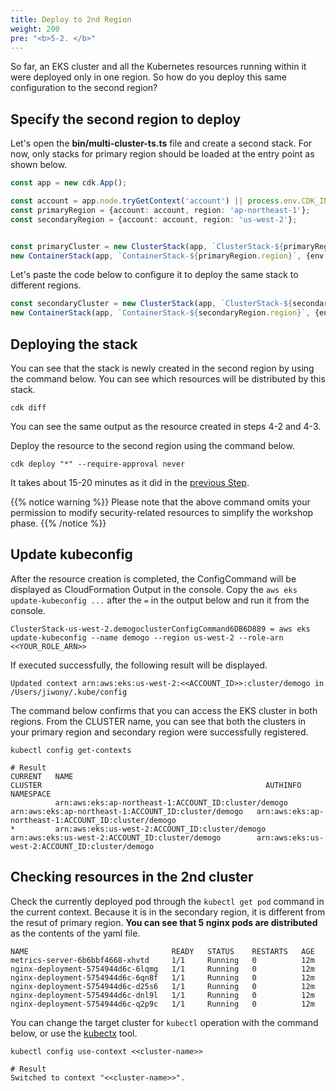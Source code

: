 ```yaml
---
title: Deploy to 2nd Region
weight: 200
pre: "<b>5-2. </b>"
---
```



So far, an EKS cluster and all the Kubernetes resources running within it were deployed only in one region. So how do you deploy this same configuration to the second region?

## Specify the second region to deploy
Let's open the **bin/multi-cluster-ts.ts** file and create a second stack.
For now, only stacks for primary region should be loaded at the entry point as shown below.

```typescript
const app = new cdk.App();

const account = app.node.tryGetContext('account') || process.env.CDK_INTEG_ACCOUNT || process.env.CDK_DEFAULT_ACCOUNT;
const primaryRegion = {account: account, region: 'ap-northeast-1'};
const secondaryRegion = {account: account, region: 'us-west-2'};


const primaryCluster = new ClusterStack(app, `ClusterStack-${primaryRegion.region}`, {env: primaryRegion });
new ContainerStack(app, `ContainerStack-${primaryRegion.region}`, {env: primaryRegion, cluster: primaryCluster.cluster });


```

Let's paste the code below to configure it to deploy the same stack to different regions.

```typescript
const secondaryCluster = new ClusterStack(app, `ClusterStack-${secondaryRegion.region}`, {env: secondaryRegion });
new ContainerStack(app, `ContainerStack-${secondaryRegion.region}`, {env: secondaryRegion, cluster: secondaryCluster.cluster });
```

## Deploying the stack
You can see that the stack is newly created in the second region by using the command below.
You can see which resources will be distributed by this stack.

```
cdk diff
```

You can see the same output as the resource created in steps 4-2 and 4-3.

Deploy the resource to the second region using the command below.
```
cdk deploy "*" --require-approval never
```
It takes about 15-20 minutes as it did in the [previous Step](/en/40-deploy-clusters/200-cluster).

{{% notice warning %}}
Please note that the above command omits your permission to modify security-related resources to simplify the workshop phase.
{{% /notice %}}



## Update kubeconfig

After the resource creation is completed, the ConfigCommand will be displayed as CloudFormation Output in the console.
Copy the `aws eks update-kubeconfig ...` after the `=` in the output below and run it from the console.

```
ClusterStack-us-west-2.demogoclusterConfigCommand6DB6D889 = aws eks update-kubeconfig --name demogo --region us-west-2 --role-arn <<YOUR_ROLE_ARN>>
```

If executed successfully, the following result will be displayed.

```
Updated context arn:aws:eks:us-west-2:<<ACCOUNT_ID>>:cluster/demogo in /Users/jiwony/.kube/config
```


The command below confirms that you can access the EKS cluster in both regions.
From the CLUSTER name, you can see that both the clusters in your primary region and secondary region were successfully registered.

```
kubectl config get-contexts

# Result
CURRENT   NAME                                                     CLUSTER                                                  AUTHINFO                                                 NAMESPACE
          arn:aws:eks:ap-northeast-1:ACCOUNT_ID:cluster/demogo   arn:aws:eks:ap-northeast-1:ACCOUNT_ID:cluster/demogo   arn:aws:eks:ap-northeast-1:ACCOUNT_ID:cluster/demogo
*         arn:aws:eks:us-west-2:ACCOUNT_ID:cluster/demogo        arn:aws:eks:us-west-2:ACCOUNT_ID:cluster/demogo        arn:aws:eks:us-west-2:ACCOUNT_ID:cluster/demogo
```


## Checking resources in the 2nd cluster


Check the currently deployed pod through the `kubectl get pod` command in the current context.
Because it is in the secondary region, it is different from the resut of primary region. **You can see that 5 nginx pods are distributed** as the contents of the yaml file.

```
NAME                                READY   STATUS    RESTARTS   AGE
metrics-server-6b6bbf4668-xhvtd     1/1     Running   0          12m
nginx-deployment-5754944d6c-6lqmg   1/1     Running   0          12m
nginx-deployment-5754944d6c-6qn8f   1/1     Running   0          12m
nginx-deployment-5754944d6c-d25s6   1/1     Running   0          12m
nginx-deployment-5754944d6c-dnl9l   1/1     Running   0          12m
nginx-deployment-5754944d6c-q2p9c   1/1     Running   0          12m
```


You can change the target cluster for `kubectl` operation with the command below, or use the [kubectx](https://github.com/ahmetb/kubectx) tool.

```
kubectl config use-context <<cluster-name>>

# Result
Switched to context "<<cluster-name>>".
```